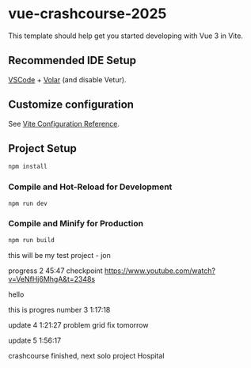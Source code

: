 # vue-crashcourse-2025

This template should help get you started developing with Vue 3 in Vite.

## Recommended IDE Setup

[VSCode](https://code.visualstudio.com/) + [Volar](https://marketplace.visualstudio.com/items?itemName=Vue.volar) (and disable Vetur).

## Customize configuration

See [Vite Configuration Reference](https://vite.dev/config/).

## Project Setup

```sh
npm install
```

### Compile and Hot-Reload for Development

```sh
npm run dev
```

### Compile and Minify for Production

```sh
npm run build
```

this will be my test project - jon

progress 2 45:47 checkpoint
https://www.youtube.com/watch?v=VeNfHj6MhgA&t=2348s

hello

this is progres number 3
1:17:18

update 4 1:21:27 problem  grid fix tomorrow

update 5 1:56:17

crashcourse finished, next solo project Hospital